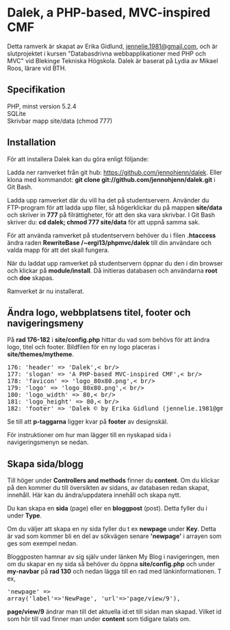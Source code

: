 Dalek, a PHP-based, MVC-inspired CMF
====================================

Detta ramverk är skapat av Erika Gidlund, jennelie.1981@gmail.com, och är slutprojektet i kursen "Databasdrivna webbapplikationer med PHP och MVC" vid Blekinge Tekniska Högskola. Dalek är baserat på Lydia av Mikael Roos, lärare vid BTH.

Specifikation
-------------

PHP, minst version 5.2.4<br />
SQLite<br />
Skrivbar mapp site/data (chmod 777)<br />

Installation
------------

För att installera Dalek kan du göra enligt följande:

Ladda ner ramverket från git hub: <a href="https://github.com/jennohjenn/dalek" target="_blank">https://github.com/jennohjenn/dalek</a>. Eller klona med kommandot: <b>git clone git://github.com/jennohjenn/dalek.git</b> i Git Bash.

Ladda upp ramverket där du vill ha det på studentservern. Använder du FTP-program för att ladda upp filer, så högerklickar du på mappen <b>site/data</b> och skriver in <b>777</b> på filrättigheter, för att den ska vara skrivbar. I Git Bash skriver du: <b>cd dalek; chmod 777 site/data</b> för att uppnå samma sak.

För att använda ramverket på studentservern behöver du i filen <b>.htaccess</b> ändra raden <b>RewriteBase /~ergi13/phpmvc/dalek</b> till din användare och valda mapp för att det skall fungera. 

När du laddat upp ramverket på studentservern öppnar du den i din browser och klickar på <b>module/install</b>. Då initieras databasen och användarna <b>root</b> och <b>doe</b> skapas.

Ramverket är nu installerat.


Ändra logo, webbplatsens titel, footer och navigeringsmeny
----------------------------------------------------------

På <b>rad 176-182</b> i <b>site/config.php</b> hittar du vad som behövs för att ändra logo, titel och footer.
Bildfilen för en ny logo placeras i <b>site/themes/mytheme</b>.

<pre>
176: 'header' => 'Dalek',< br/>
177: 'slogan' => 'A PHP-based MVC-inspired CMF',< br/>
178: 'favicon' => 'logo_80x80.png',< br/>
179: 'logo' => 'logo_80x80.png',< br/>
180: 'logo_width' => 80,< br/>
181: 'logo_height' => 80,< br/>
182: 'footer' => 'Dalek &copy; by Erika Gidlund (jennelie.1981@gmail.com)',< br/>
</pre>

Se till att <b>p-taggarna</b> ligger kvar på <b>footer</b> av designskäl.

För instruktioner om hur man lägger till en nyskapad sida i navigeringsmenyn se nedan.

Skapa sida/blogg
----------------

Till höger under <b>Controllers and methods</b> finner du <b>content</b>. Om du klickar på den kommer du till översikten av sidans, av databasen redan skapat, innehåll. Här kan du ändra/uppdatera innehåll och skapa nytt. 

Du kan skapa en <b>sida</b> (page) eller en <b>bloggpost</b> (post). Detta fyller du i under <b>Type</b>.  

Om du väljer att skapa en ny sida fyller du t ex <b>newpage</b> under <b>Key</b>. Detta är vad som kommer bli en del av sökvägen senare <b>'newpage'</b> i arrayen som ges som exempel nedan.

Bloggposten hamnar av sig själv under länken My Blog i navigeringen, men om du skapar en ny sida så behöver du öppna <b>site/config.php</b> och under <b>my-navbar</b> på <b>rad 130</b> och nedan lägga till en rad med länkinformationen. T ex, <pre>'newpage' => array('label'=>'NewPage', 'url'=>'page/view/9'),</pre> <b>page/view/9</b> ändrar man till det aktuella id:et till sidan man skapad. Vilket id som hör till vad finner man under <b>content</b> som tidigare talats om.


